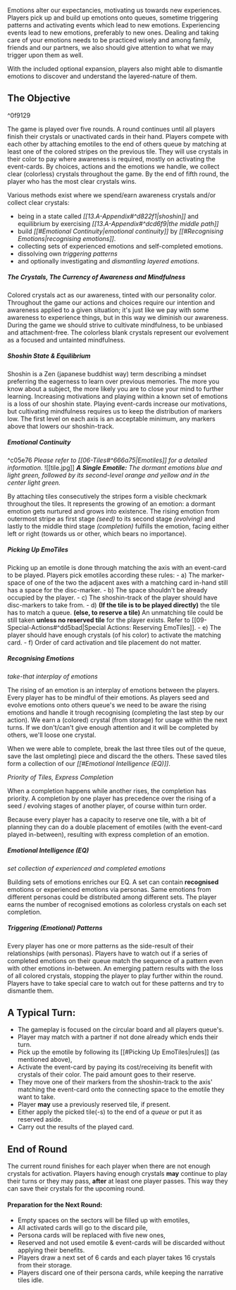 Emotions alter our expectancies, motivating us towards new experiences. Players pick up and build up emotions onto queues, sometime triggering patterns and activating events which lead to new emotions. Experiencing events lead to new emotions, preferably to new ones. Dealing and taking care of your emotions needs to be practiced wisely and among family, friends and our partners, we also should give attention to what we may trigger upon them as well.

With the included optional expansion, players also might able to dismantle emotions to discover and understand the layered-nature of them.
## The Objective
^0f9129

The game is played over five rounds. A round continues until all players finish their crystals or unactivated cards in their hand. Players compete with each other by attaching emotiles to the end of others queue by matching at least one of the colored stripes on the previous tile. They will use crystals in their color to pay where awareness is required, mostly on activating the event-cards. By choices, actions and the emotions we handle, we collect clear (colorless) crystals throughout the game. By the end of fifth round, the player who has the most clear crystals wins.

Various methods exist where we spend/earn awareness crystals and/or collect clear crystals:
- being in a state called *[[13.A-Appendix#^d822f1|shoshin]]* and equilibrium by exercising *[[13.A-Appendix#^dcd6f9|the middle path]]*
- build *[[#Emotional Continuity|emotional continuity]]* by *[[#Recognising Emotions|recognising emotions]]*.
- collecting sets of experienced emotions and self-completed emotions.
- dissolving own *triggering patterns*
- and optionally investigating and *dismantling layered emotions*.
##### The Crystals, The Currency of Awareness and Mindfulness

Colored crystals act as our awareness, tinted with our personality color. Throughout the game our actions and choices require our intention and awareness applied to a given situation; it's just like we pay with some awareness to experience things, but in this way we diminish our awareness. 
During the game we should strive to cultivate mindfulness, to be unbiased and attachment-free. The colorless blank crystals represent our evolvement as a focused and untainted mindfulness. 
##### *Shoshin State & Equilibrium*

Shoshin is a Zen (japanese buddhist way) term describing a mindset preferring the eagerness to learn over previous memories. The more you know about a subject, the more likely you are to close your mind to further learning.
Increasing motivations and playing within a known set of emotions is a loss of our shoshin state. Playing event-cards increase our motivations, but cultivating mindfulness requires us to keep the distribution of markers low. The first level on each axis is an acceptable minimum, any markers above that lowers our shoshin-track.
##### *Emotional Continuity*
^c05e76
*Please refer to [[06-Tiles#^666a75|Emotiles]] for a detailed information.*
![[tile.jpg]]
***A Single Emotile:** The dormant emotions blue and light green, followed by its second-level orange and yellow and in the center light green.*

By attaching tiles consecutively the stripes form a visible checkmark throughout the tiles. It represents the growing of an emotion: a dormant emotion gets nurtured and grows into existence. The rising emotion from outermost stripe as first stage *(seed)* to its second stage *(evolving)* and lastly to the middle third stage *(completion)* fulfills the emotion, facing either left or right (towards us or other, which bears no importance).
##### Picking Up EmoTiles

Picking up an emotile is done through matching the axis with an event-card to be played.
Players pick emotiles according these rules:
	- a) The marker-space of one of the two the adjacent axes with a matching card in-hand still has a space for the disc-marker.
	- b) The space shouldn't be already occupied by the player.
	- c) The shoshin-track of the player should have disc-markers to take from.
	- d) **(If the tile is to be played directly)** the tile has to match a queue.
		**(else, to reserve a tile)** An unmatching tile could be still taken **unless no reserved tile** for the player exists. Refer to [[09-Special-Actions#^dd5bad|Special Actions: Reserving EmoTiles]].
	- e) The player should have enough crystals (of his color) to activate the matching card.
	- f) Order of card activation and tile placement do not matter.
##### Recognising Emotions
*take-that interplay of emotions*

The rising of an emotion is an interplay of emotions between the players. Every player has to be mindful of their emotions. As players seed and evolve emotions onto others queue's we need to be aware the rising emotions and handle it trough recognising (completing the last step by our action). We earn a (colored) crystal (from storage) for usage within the next turns.
If we don't/can't give enough attention and it will be completed by others, we'll loose one crystal. 

When we were able to complete, break the last three tiles out of the queue, save the last ompleting) piece and discard the the others. These saved tiles form a collection of our *[[#Emotional Intelligence (EQ)]]*.

*Priority of Tiles, Express Completion*

When a completion happens while another rises, the completion has priority. A completion by one player has precedence over the rising of a seed / evolving stages of another player, of course within turn order.

Because every player has a capacity to reserve one tile, with a bit of planning they can do a double placement of emotiles (with the event-card played in-between), resulting with express completion of an emotion.
##### Emotional Intelligence (EQ)
*set collection of experienced and completed emotions*

Building sets of emotions enriches our EQ. A set can contain **recognised** emotions or  experienced emotions via personas. Same emotions from different personas could be distributed among different sets. The player earns the number of recognised emotions as colorless crystals on each set completion.
##### *Triggering (Emotional) Patterns*

Every player has one or more patterns as the side-result of their relationships (with personas). Players have to watch out if a series of completed emotions on their queue match the sequence of a pattern even with other emotions in-between. An emerging pattern results with the loss of all colored crystals, stopping the player to play further within the round. Players have to take special care to watch out for these patterns and try to dismantle them.
## A Typical Turn:

- The gameplay is focused on the circular board and all players queue's.
- Player may match with a partner if not done already which ends their turn.
- Pick up the emotile by following its [[#Picking Up EmoTiles|rules]] (as mentioned above), 
- Activate the event-card by paying its cost/receiving its benefit with crystals of their color. The paid amount goes to their reserve.
- They move one of their markers from the shoshin-track to the axis' matching the event-card onto the connecting space to the emotile they want to take.
- Player **may** use a previously reserved tile, if present.
- Either apply the picked tile(-s) to the end of a *queue* or put it as reserved aside.
- Carry out the results of the played card. 
## End of Round

The current round finishes for each player when there are not enough crystals for activation. Players having enough crystals **may** continue to play their turns or they may pass, **after** at least one player passes. This way they can save their crystals for the upcoming round. 
#### Preparation for the Next Round:

- Empty spaces on the sectors will be filled up with emotiles,
- All activated cards will go to the discard pile,
- Persona cards will be replaced with five new ones, 
- Reserved and not used emotile & event-cards will be discarded without applying their benefits.
- Players draw a next set of 6 cards and each player takes 16 crystals from their storage.
- Players discard one of their persona cards, while keeping the narrative tiles idle.
